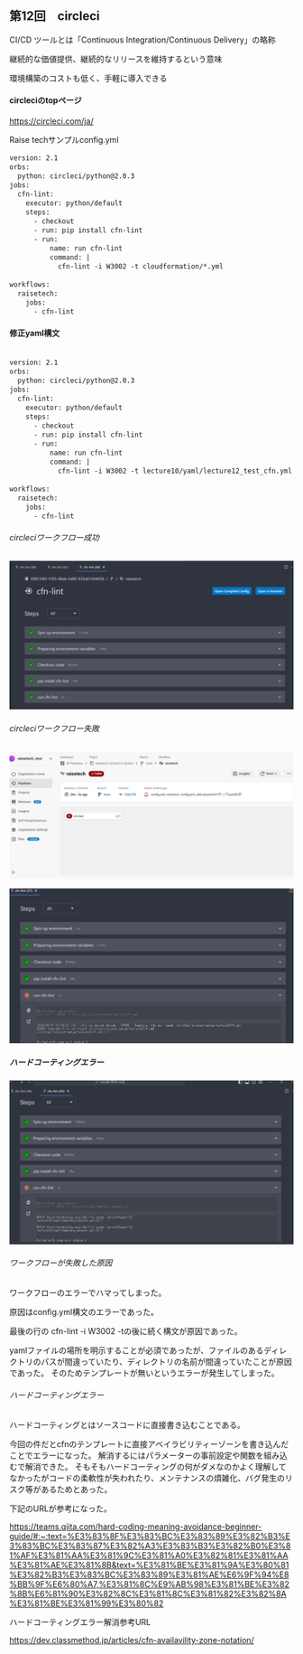 ## 第12回　circleci

CI/CD ツールとは「Continuous Integration/Continuous Delivery」の略称

継続的な価値提供、継続的なリリースを維持するという意味

環境構築のコストも低く、手軽に導入できる


#### circleciのtopページ
https://circleci.com/ja/


Raise techサンプルconfig.yml

````
version: 2.1
orbs:
  python: circleci/python@2.0.3
jobs:
  cfn-lint:
    executor: python/default
    steps:
      - checkout
      - run: pip install cfn-lint
      - run:
          name: run cfn-lint
          command: |
            cfn-lint -i W3002 -t cloudformation/*.yml

workflows:
  raisetech:
    jobs:
      - cfn-lint
````


#### 修正yaml構文

````

version: 2.1
orbs:
  python: circleci/python@2.0.3
jobs:
  cfn-lint:
    executor: python/default
    steps:
      - checkout
      - run: pip install cfn-lint
      - run:
          name: run cfn-lint
          command: |
            cfn-lint -i W3002 -t lecture10/yaml/lecture12_test_cfn.yml

workflows:
  raisetech:
    jobs:
      - cfn-lint
````

###### circleciワークフロー成功
![img](.circleci/circleci_サンプルcfn-lint_success.png)


###### circleciワークフロー失敗

![img](.circleci/img：CircleCIワークフロー失敗時.png)






![img](.circleci/circleci_ワークフロー失敗_エラー内容.png)


##### ハードコーティングエラー

![img](.circleci/cfn_lint_ハードコーティングエラー.png)



###### ワークフローが失敗した原因
ワークフローのエラーでハマってしまった。

原因はconfig.yml構文のエラーであった。

最後の行の  cfn-lint -i W3002 -tの後に続く構文が原因であった。

yamlファイルの場所を明示することが必須であったが、ファイルのあるディレクトリのパスが間違っていたり、ディレクトリの名前が間違っていたことが原因であった。
そのためテンプレートが無いというエラーが発生してしまった。

###### ハードコーティングエラー
ハードコーティングとはソースコードに直接書き込むことである。

今回の件だとcfnのテンプレートに直接アベイラビリティーゾーンを書き込んだことでエラーになった。
解消するにはパラメーターの事前設定や関数を組み込むで解消できた。
そもそもハードコーティングの何がダメなのかよく理解してなかったがコードの柔軟性が失われたり、メンテナンスの煩雑化、バグ発生のリスク等があるためとあった。

下記のURLが参考になった。


https://teams.qiita.com/hard-coding-meaning-avoidance-beginner-guide/#:~:text=%E3%83%8F%E3%83%BC%E3%83%89%E3%82%B3%E3%83%BC%E3%83%87%E3%82%A3%E3%83%B3%E3%82%B0%E3%81%AF%E3%81%AA%E3%81%9C%E3%81%A0%E3%82%81%E3%81%AA%E3%81%AE%E3%81%8B&text=%E3%81%BE%E3%81%9A%E3%80%81%E3%82%B3%E3%83%BC%E3%83%89%E3%81%AE%E6%9F%94%E8%BB%9F%E6%80%A7,%E3%81%8C%E9%AB%98%E3%81%BE%E3%82%8B%E6%81%90%E3%82%8C%E3%81%8C%E3%81%82%E3%82%8A%E3%81%BE%E3%81%99%E3%80%82


ハードコーティングエラー解消参考URL

https://dev.classmethod.jp/articles/cfn-availavility-zone-notation/




      




